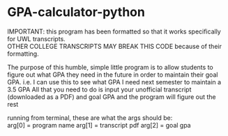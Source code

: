 # GPA-calculator-python

IMPORTANT: this program has been formatted so that it works specifically for UWL transcripts.   
OTHER COLLEGE TRANSCRIPTS MAY BREAK THIS CODE because of their formatting. 

The purpose of this humble, simple little program is to allow students to figure out what GPA they need in the future in order to maintain their goal GPA. i.e. I can use this to see what GPA I need next semester to maintain a 3.5 GPA
All that you need to do is input your unofficial transcript (downloaded as a PDF) and goal GPA and the program will figure out the rest

running from terminal, these are what the args should be:   
arg[0] = program name
arg[1] = transcript pdf 
arg[2] = goal gpa

